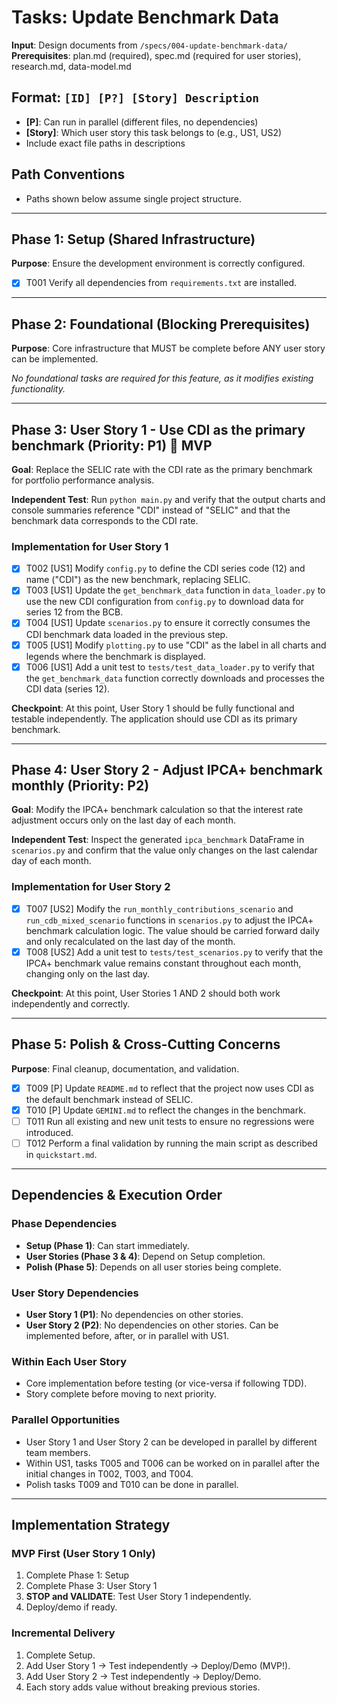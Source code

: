 # Tasks: Update Benchmark Data

**Input**: Design documents from `/specs/004-update-benchmark-data/`
**Prerequisites**: plan.md (required), spec.md (required for user stories), research.md, data-model.md

## Format: `[ID] [P?] [Story] Description`

- **[P]**: Can run in parallel (different files, no dependencies)
- **[Story]**: Which user story this task belongs to (e.g., US1, US2)
- Include exact file paths in descriptions

## Path Conventions

- Paths shown below assume single project structure.

---

## Phase 1: Setup (Shared Infrastructure)

**Purpose**: Ensure the development environment is correctly configured.

- [x] T001 Verify all dependencies from `requirements.txt` are installed.

---

## Phase 2: Foundational (Blocking Prerequisites)

**Purpose**: Core infrastructure that MUST be complete before ANY user story can be implemented.

*No foundational tasks are required for this feature, as it modifies existing functionality.*

---

## Phase 3: User Story 1 - Use CDI as the primary benchmark (Priority: P1) 🎯 MVP

**Goal**: Replace the SELIC rate with the CDI rate as the primary benchmark for portfolio performance analysis.

**Independent Test**: Run `python main.py` and verify that the output charts and console summaries reference "CDI" instead of "SELIC" and that the benchmark data corresponds to the CDI rate.

### Implementation for User Story 1

- [x] T002 [US1] Modify `config.py` to define the CDI series code (12) and name ("CDI") as the new benchmark, replacing SELIC.
- [x] T003 [US1] Update the `get_benchmark_data` function in `data_loader.py` to use the new CDI configuration from `config.py` to download data for series 12 from the BCB.
- [x] T004 [US1] Update `scenarios.py` to ensure it correctly consumes the CDI benchmark data loaded in the previous step.
- [x] T005 [US1] Modify `plotting.py` to use "CDI" as the label in all charts and legends where the benchmark is displayed.
- [x] T006 [US1] Add a unit test to `tests/test_data_loader.py` to verify that the `get_benchmark_data` function correctly downloads and processes the CDI data (series 12).

**Checkpoint**: At this point, User Story 1 should be fully functional and testable independently. The application should use CDI as its primary benchmark.

---

## Phase 4: User Story 2 - Adjust IPCA+ benchmark monthly (Priority: P2)

**Goal**: Modify the IPCA+ benchmark calculation so that the interest rate adjustment occurs only on the last day of each month.

**Independent Test**: Inspect the generated `ipca_benchmark` DataFrame in `scenarios.py` and confirm that the value only changes on the last calendar day of each month.

### Implementation for User Story 2

- [x] T007 [US2] Modify the `run_monthly_contributions_scenario` and `run_cdb_mixed_scenario` functions in `scenarios.py` to adjust the IPCA+ benchmark calculation logic. The value should be carried forward daily and only recalculated on the last day of the month.
- [x] T008 [US2] Add a unit test to `tests/test_scenarios.py` to verify that the IPCA+ benchmark value remains constant throughout each month, changing only on the last day.

**Checkpoint**: At this point, User Stories 1 AND 2 should both work independently and correctly.

---

## Phase 5: Polish & Cross-Cutting Concerns

**Purpose**: Final cleanup, documentation, and validation.

- [x] T009 [P] Update `README.md` to reflect that the project now uses CDI as the default benchmark instead of SELIC.
- [x] T010 [P] Update `GEMINI.md` to reflect the changes in the benchmark.
- [ ] T011 Run all existing and new unit tests to ensure no regressions were introduced.
- [ ] T012 Perform a final validation by running the main script as described in `quickstart.md`.

---

## Dependencies & Execution Order

### Phase Dependencies

- **Setup (Phase 1)**: Can start immediately.
- **User Stories (Phase 3 & 4)**: Depend on Setup completion.
- **Polish (Phase 5)**: Depends on all user stories being complete.

### User Story Dependencies

- **User Story 1 (P1)**: No dependencies on other stories.
- **User Story 2 (P2)**: No dependencies on other stories. Can be implemented before, after, or in parallel with US1.

### Within Each User Story

- Core implementation before testing (or vice-versa if following TDD).
- Story complete before moving to next priority.

### Parallel Opportunities

- User Story 1 and User Story 2 can be developed in parallel by different team members.
- Within US1, tasks T005 and T006 can be worked on in parallel after the initial changes in T002, T003, and T004.
- Polish tasks T009 and T010 can be done in parallel.

---

## Implementation Strategy

### MVP First (User Story 1 Only)

1. Complete Phase 1: Setup
2. Complete Phase 3: User Story 1
3. **STOP and VALIDATE**: Test User Story 1 independently.
4. Deploy/demo if ready.

### Incremental Delivery

1. Complete Setup.
2. Add User Story 1 → Test independently → Deploy/Demo (MVP!).
3. Add User Story 2 → Test independently → Deploy/Demo.
4. Each story adds value without breaking previous stories.
